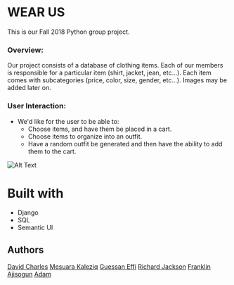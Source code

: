 # WEAR US
This is our Fall 2018 Python group project.

### Overview:
Our project consists of a database of clothing items. Each of our members is responsible for a particular item (shirt, jacket, jean, etc...). Each item comes with subcategories (price, color, size, gender, etc...). Images may be added later on.

### User Interaction:
* We'd like for the user to be able to:
  * Choose items, and have them be placed in a cart.
  * Choose items to organize into an outfit.
  * Have a random outfit be generated and then have the ability to add them to the cart.

![Alt Text](url)

# Built with
* Django
* SQL
* Semantic UI

## Authors
[David Charles](https://github.com/DCharles01)
[Mesuara Kaleziq](https://github.com/mesuara)
[Guessan Effi](https://github.com/Guessan)
[Richard Jackson](https://www.linkedin.com/in/richard-jackson-518721168/)
[Franklin Ajisogun](https://github.com/Franklin0603)
[Adam]()

